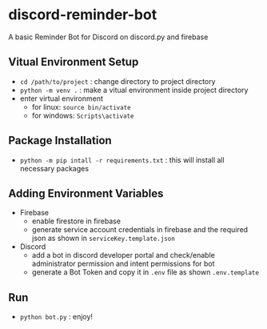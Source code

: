# discord-reminder-bot
A basic Reminder Bot for Discord on discord.py and firebase


## Vitual Environment Setup 
- `cd /path/to/project` : change directory to project directory
- `python -m venv .` : make a vitual environment inside project directory
- enter virtual environment
  - for linux: `source bin/activate`
  - for windows: `Scripts\activate`
  
## Package Installation
- `python -m pip intall -r requirements.txt` : this will install all necessary packages

## Adding Environment Variables
- Firebase
  - enable firestore in firebase
  - generate service account credentials in firebase and the required json as shown in `serviceKey.template.json`
- Discord
  - add a bot in discord developer portal and check/enable administrator permission and intent permissions for bot
  - generate a Bot Token and copy it in `.env` file as shown `.env.template`
  
## Run
- `python bot.py` : enjoy!
